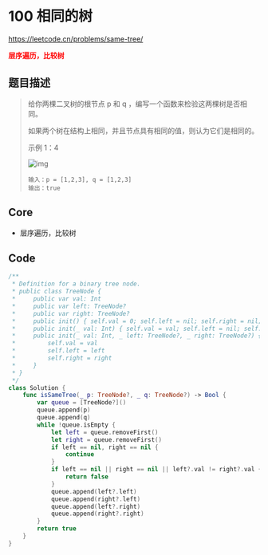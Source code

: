 # 100 相同的树

https://leetcode.cn/problems/same-tree/

**<font color=red>层序遍历，比较树</font>**

## 题目描述

> 给你两棵二叉树的根节点 p 和 q ，编写一个函数来检验这两棵树是否相同。
>
> 如果两个树在结构上相同，并且节点具有相同的值，则认为它们是相同的。
>
>  
>
> 示例 1：4
>
> ![img](https://assets.leetcode.com/uploads/2020/12/20/ex1.jpg)
>
> ```
> 输入：p = [1,2,3], q = [1,2,3]
> 输出：true
> ```



## Core

- 层序遍历，比较树



## Code

```swift
/**
 * Definition for a binary tree node.
 * public class TreeNode {
 *     public var val: Int
 *     public var left: TreeNode?
 *     public var right: TreeNode?
 *     public init() { self.val = 0; self.left = nil; self.right = nil; }
 *     public init(_ val: Int) { self.val = val; self.left = nil; self.right = nil; }
 *     public init(_ val: Int, _ left: TreeNode?, _ right: TreeNode?) {
 *         self.val = val
 *         self.left = left
 *         self.right = right
 *     }
 * }
 */
class Solution {
    func isSameTree(_ p: TreeNode?, _ q: TreeNode?) -> Bool {
        var queue = [TreeNode?]()
        queue.append(p)
        queue.append(q)
        while !queue.isEmpty {
            let left = queue.removeFirst()
            let right = queue.removeFirst()
            if left == nil, right == nil {
                continue
            }
            if left == nil || right == nil || left?.val != right?.val {
                return false
            }
            queue.append(left?.left)
            queue.append(right?.left)
            queue.append(left?.right)
            queue.append(right?.right)
        }
        return true
    }
}
```